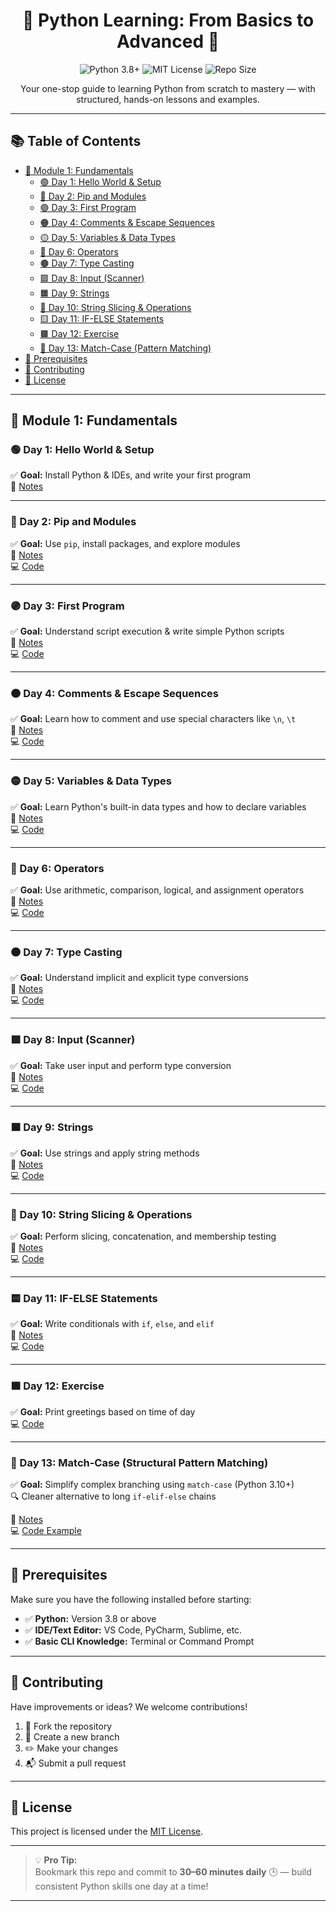<h1 align="center">🐍 Python Learning: From Basics to Advanced 🚀</h1>

<p align="center">
  <img src="https://img.shields.io/badge/Python-3.8%2B-blue.svg" alt="Python 3.8+">
  <img src="https://img.shields.io/badge/License-MIT-yellow.svg" alt="MIT License">
  <img src="https://img.shields.io/github/repo-size/vinayakmishra4/PYTHON-FROM-BASIC-TO-ADVANCE" alt="Repo Size">
</p>

<p align="center">
  Your one-stop guide to learning Python from scratch to mastery — with structured, hands-on lessons and examples.
</p>

---

## 📚 Table of Contents

- [📘 Module 1: Fundamentals](#-module-1-fundamentals)
  - [🟢 Day 1: Hello World & Setup](#-day-1-hello-world--setup)
  - [🔵 Day 2: Pip and Modules](#-day-2-pip-and-modules)
  - [🟣 Day 3: First Program](#-day-3-first-program)
  - [🟠 Day 4: Comments & Escape Sequences](#-day-4-comments--escape-sequences)
  - [🟡 Day 5: Variables & Data Types](#-day-5-variables--data-types)
  - [🔴 Day 6: Operators](#-day-6-operators)
  - [🟤 Day 7: Type Casting](#-day-7-type-casting)
  - [🟩 Day 8: Input (Scanner)](#-day-8-input-scanner)
  - [🟧 Day 9: Strings](#-day-9-strings)
  - [🔹 Day 10: String Slicing & Operations](#-day-10-string-slicing--operations)
  - [🟨 Day 11: IF-ELSE Statements](#-day-11-if-else-statements)
  - [🟫 Day 12: Exercise](#day-12-exercise)
  - [🧩 Day 13: Match-Case (Pattern Matching)](#-day-13-match-case-structural-pattern-matching)
- [🔧 Prerequisites](#-prerequisites)
- [🤝 Contributing](#-contributing)
- [📄 License](#-license)

---

## 📘 Module 1: Fundamentals

### 🟢 Day 1: Hello World & Setup
✅ **Goal:** Install Python & IDEs, and write your first program  
📄 [Notes](https://github.com/vinayakmishra4/PYTHON-FROM-BASIC-TO-ADVANCE/blob/main/DAY-1-Hello_World-Setup/DAY-1.md)

---

### 🔵 Day 2: Pip and Modules
✅ **Goal:** Use `pip`, install packages, and explore modules  
📄 [Notes](https://github.com/vinayakmishra4/PYTHON-FROM-BASIC-TO-ADVANCE/blob/main/DAY-2-Pip-Modules/DAY-2.txt)  
💻 [Code](https://github.com/vinayakmishra4/PYTHON-FROM-BASIC-TO-ADVANCE/blob/main/DAY-2-Pip-Modules/Pimod.py)

---

### 🟣 Day 3: First Program
✅ **Goal:** Understand script execution & write simple Python scripts  
📄 [Notes](https://github.com/vinayakmishra4/PYTHON-FROM-BASIC-TO-ADVANCE/blob/main/DAY-3-Frist_Program/DAY-3.txt)  
💻 [Code](https://github.com/vinayakmishra4/PYTHON-FROM-BASIC-TO-ADVANCE/blob/main/DAY-3-Frist_Program/FristProgram.py)

---

### 🟠 Day 4: Comments & Escape Sequences
✅ **Goal:** Learn how to comment and use special characters like `\n`, `\t`  
📄 [Notes](https://github.com/vinayakmishra4/PYTHON-FROM-BASIC-TO-ADVANCE/blob/main/DAY-4-Comments-Escaping-Sequnece-Character/DAY-4.txt)  
💻 [Code](https://github.com/vinayakmishra4/PYTHON-FROM-BASIC-TO-ADVANCE/blob/main/DAY-4-Comments-Escaping-Sequnece-Character/CoEsSe.py)

---

### 🟡 Day 5: Variables & Data Types
✅ **Goal:** Learn Python's built-in data types and how to declare variables  
📄 [Notes](https://github.com/vinayakmishra4/PYTHON-FROM-BASIC-TO-ADVANCE/blob/main/DAY-5-Variables-Data-Types/DAY-5.txt)  
💻 [Code](https://github.com/vinayakmishra4/PYTHON-FROM-BASIC-TO-ADVANCE/blob/main/DAY-5-Variables-Data-Types/VarDa.py)

---

### 🔴 Day 6: Operators
✅ **Goal:** Use arithmetic, comparison, logical, and assignment operators  
📄 [Notes](https://github.com/vinayakmishra4/PYTHON-FROM-BASIC-TO-ADVANCE/blob/main/DAY-6-EX-1/DAY-6.txt)  
💻 [Code](https://github.com/vinayakmishra4/PYTHON-FROM-BASIC-TO-ADVANCE/blob/main/DAY-6-EX-1/calc.py)

---

### 🟤 Day 7: Type Casting
✅ **Goal:** Understand implicit and explicit type conversions  
📄 [Notes](https://github.com/vinayakmishra4/PYTHON-FROM-BASIC-TO-ADVANCE/blob/main/DAY-7-Type-Casting/DAY-7.txt)  
💻 [Code](https://github.com/vinayakmishra4/PYTHON-FROM-BASIC-TO-ADVANCE/blob/main/DAY-7-Type-Casting/typecasting.py)

---

### 🟩 Day 8: Input (Scanner)
✅ **Goal:** Take user input and perform type conversion  
📄 [Notes](https://github.com/vinayakmishra4/PYTHON-FROM-BASIC-TO-ADVANCE/blob/main/DAY-8-Input/DAY-8.txt)  
💻 [Code](https://github.com/vinayakmishra4/PYTHON-FROM-BASIC-TO-ADVANCE/blob/main/DAY-8-Input/Input.py)

---

### 🟧 Day 9: Strings
✅ **Goal:** Use strings and apply string methods  
📄 [Notes](https://github.com/vinayakmishra4/PYTHON-FROM-BASIC-TO-ADVANCE/blob/main/DAY-9-Strings/DAY-9.txt)  
💻 [Code](https://github.com/vinayakmishra4/PYTHON-FROM-BASIC-TO-ADVANCE/blob/main/DAY-9-Strings/Str.py)

---

### 🔹 Day 10: String Slicing & Operations
✅ **Goal:** Perform slicing, concatenation, and membership testing  
📄 [Notes](https://github.com/vinayakmishra4/PYTHON-FROM-BASIC-TO-ADVANCE/blob/main/DAY-10-String-Operations/DAY-10.txt)  
💻 [Code](https://github.com/vinayakmishra4/PYTHON-FROM-BASIC-TO-ADVANCE/blob/main/DAY-10-String-Operations/Stringop.py)

---

### 🟨 Day 11: IF-ELSE Statements
✅ **Goal:** Write conditionals with `if`, `else`, and `elif`  
📄 [Notes](https://github.com/vinayakmishra4/PYTHON-FROM-BASIC-TO-ADVANCE/blob/main/DAY-11-IF-ELSE-Statement/DAY-11.md)  
💻 [Code](https://github.com/vinayakmishra4/PYTHON-FROM-BASIC-TO-ADVANCE/blob/main/DAY-11-IF-ELSE-Statement/if_else.py)

---

### 🟫 Day 12: Exercise
✅ **Goal:** Print greetings based on time of day  
💻 [Code](https://github.com/vinayakmishra4/PYTHON-FROM-BASIC-TO-ADVANCE/blob/main/DAY-12-EX-2/ex2.py)

---

### 🧩 Day 13: Match-Case (Structural Pattern Matching)

✅ **Goal:** Simplify complex branching using `match-case` (Python 3.10+)  
🔍 Cleaner alternative to long `if-elif-else` chains

📄 [Notes](https://github.com/vinayakmishra4/PYTHON-FROM-BASIC-TO-ADVANCE/blob/main/DAY-13-Match-case/DAY-13.md)  
💻 [Code Example](https://github.com/vinayakmishra4/PYTHON-FROM-BASIC-TO-ADVANCE/blob/main/DAY-13-Match-case/Matchingcase.py)

---

## 🔧 Prerequisites

Make sure you have the following installed before starting:

- ✅ **Python:** Version 3.8 or above  
- ✅ **IDE/Text Editor:** VS Code, PyCharm, Sublime, etc.  
- ✅ **Basic CLI Knowledge:** Terminal or Command Prompt

---

## 🤝 Contributing

Have improvements or ideas? We welcome contributions!

1. 🍴 Fork the repository  
2. 🌿 Create a new branch  
3. ✏️ Make your changes  
4. 📬 Submit a pull request  

---

## 📄 License

This project is licensed under the [MIT License](LICENSE).

---

> 💡 **Pro Tip:**  
> Bookmark this repo and commit to **30–60 minutes daily** 🕒 — build consistent Python skills one day at a time!

---